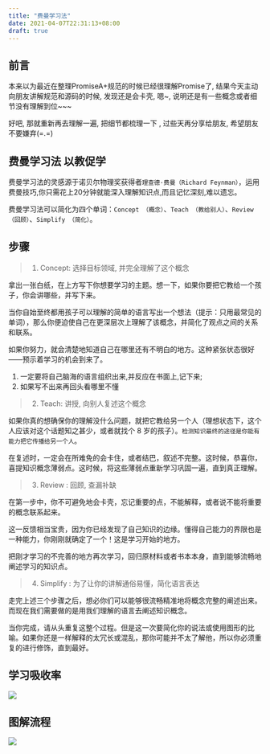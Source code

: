 ```yaml
---
title: "费曼学习法"
date: 2021-04-07T22:31:13+08:00
draft: true
---
```

## 前言
本来以为最近在整理PromiseA+规范的时候已经很理解Promise了, 结果今天主动向朋友讲解规范和源码的时候, 发现还是会卡壳, 嗯~, 说明还是有一些概念或者细节没有理解到位~~~

好吧, 那就重新再去理解一遍, 把细节都梳理一下 , 过些天再分享给朋友, 希望朋友不要嫌弃(=.=)

## 费曼学习法 以教促学
费曼学习法的灵感源于诺贝尔物理奖获得者`理查德·费曼（Richard Feynman）`，运用费曼技巧,你只需花上20分钟就能深入理解知识点,而且记忆深刻,难以遗忘。

费曼学习法可以简化为四个单词：`Concept （概念）`、`Teach （教给别人）`、`Review （回顾）`、`Simplify （简化）`。

## 步骤
> 1. Concept: 选择目标领域, 并完全理解了这个概念

拿出一张白纸，在上方写下你想要学习的主题。想一下，如果你要把它教给一个孩子，你会讲哪些，并写下来。

当你自始至终都用孩子可以理解的简单的语言写出一个想法（提示：只用最常见的单词），那么你便迫使自己在更深层次上理解了该概念，并简化了观点之间的关系和联系。

如果你努力，就会清楚地知道自己在哪里还有不明白的地方。这种紧张状态很好——预示着学习的机会到来了。

1. 一定要将自己脑海的语言组织出来,并反应在书面上,记下来; 
2. 如果写不出来再回头看哪里不懂

> 2. Teach: 讲授, 向别人复述这个概念

如果你真的想确保你的理解没什么问题，就把它教给另一个人（理想状态下，这个人应该对这个话题知之甚少，或者就找个 8 岁的孩子）。`检测知识最终的途径是你能有能力把它传播给另一个人`。

在复述时，一定会在所难免的会卡住，或者结巴，叙述不完整。这时候，恭喜你，喜提知识概念薄弱点。这时候，将这些薄弱点重新学习巩固一遍，直到真正理解。

> 3. Review : 回顾, 查漏补缺

在第一步中，你不可避免地会卡壳，忘记重要的点，不能解释，或者说不能将重要的概念联系起来。

这一反馈相当宝贵，因为你已经发现了自己知识的边缘。懂得自己能力的界限也是一种能力，你刚刚就确定了一个！这是学习开始的地方。

把刚才学习的不完善的地方再次学习，回归原材料或者书本本身，直到能够流畅地阐述学习的知识点。

> 4. Simplify : 为了让你的讲解通俗易懂，简化语言表达

走完上述三个步骤之后，想必你们可以能够很流畅精准地将概念完整的阐述出来。而现在我们需要做的是用我们理解的语言去阐述知识概念。

当你完成，请从头重复这整个过程。但是这一次要简化你的说法或使用图形的比喻。如果你还是一样解释的太冗长或混乱，那你可能并不太了解他，所以你必须重复的进行修饰，直到最好。


## 学习吸收率
![](https://gtd-imgs-md.oss-cn-beijing.aliyuncs.com/imgs/20210408000157.png)

## 图解流程
![](https://gtd-imgs-md.oss-cn-beijing.aliyuncs.com/imgs/20210407235951.png)